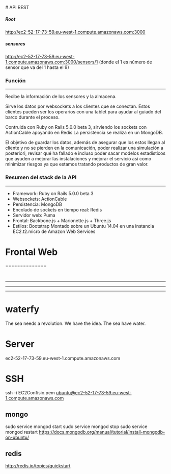# API REST

##### Root
http://ec2-52-17-73-59.eu-west-1.compute.amazonaws.com:3000


##### sensores
http://ec2-52-17-73-59.eu-west-1.compute.amazonaws.com:3000/sensors/1 (donde el 1 es número de sensor que va del 1 hasta el 9)

### Función
-----------
Recibe la información de los sensores y la almacena.

Sirve los datos por websockets a los clientes que se conectan. Estos clientes pueden ser los operarios con una tablet para ayudar al guiado del barco durante el proceso.

Contruida con Ruby on Rails 5.0.0 beta 3, sirviendo los sockets con ActionCable apoyando en Redis
La persistencia se realiza en un MongoDB.

El objetivo de guardar los datos, además de asegurar que los estos llegan al cliente y no se pierden en la comunicación, poder realizar una simulación a posteriori, revisar qué ha fallado e incluso poder sacar modelos estadísticos que ayuden a mejorar las instalaciones y mejorar el servicio así como minimizar riesgos ya que estamos tratando productos de gran valor.


### Resumen del stack de la API
--------------
  - Framework: Ruby on Rails 5.0.0 beta 3
  - Websockets: ActionCable
  - Persistencia: MongoDB
  - Encolado de sockets en tiempo real: Redis
  - Servidor web: Puma
  - Frontal: Backbone.js + Marionette.js + Three.js
  - Estilos: Bootstrap
  Montado sobre un Ubuntu 14.04 en una instancia EC2.t2.micro de Amazon Web Services

# Frontal Web
==============







#






---------------------------------------------
---------------------------------------------
---------------------------------------------



# waterfy
The sea needs a revolution. We have the idea. The sea have water.

# Server
ec2-52-17-73-59.eu-west-1.compute.amazonaws.com

# SSH
ssh -i EC2Confisio.pem ubuntu@ec2-52-17-73-59.eu-west-1.compute.amazonaws.com

## mongo
  sudo service mongod start
  sudo service mongod stop
  sudo service mongod restart
  https://docs.mongodb.org/manual/tutorial/install-mongodb-on-ubuntu/

## redis
  http://redis.io/topics/quickstart
